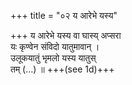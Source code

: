 +++
title = "०२ य आरेभे यस्य"

+++
य आरेभे यस्य वा घास्य् अप्सरा  
यः कृण्वेन संविदो यातुमावान् ।  
उलूकयातुं भृमलो यस्य यातुस्  
तम् (…) ॥ +++(see 1d)+++